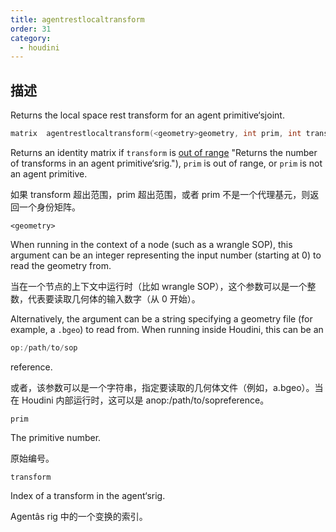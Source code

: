 ```yaml
---
title: agentrestlocaltransform
order: 31
category:
  - houdini
---
```

    
## 描述

Returns the local space rest transform for an agent primitive‘sjoint.

```c
matrix  agentrestlocaltransform(<geometry>geometry, int prim, int transform)
```

Returns an identity matrix if `transform` is [out of
range](agenttransformcount.html) "Returns the number of transforms in an agent
primitive‘srig."), `prim` is out of range, or `prim` is not an agent
primitive.

如果 transform 超出范围，prim 超出范围，或者 prim 不是一个代理基元，则返回一个身份矩阵。

`<geometry>`

When running in the context of a node (such as a wrangle SOP), this argument
can be an integer representing the input number (starting at 0) to read the
geometry from.

当在一个节点的上下文中运行时（比如 wrangle SOP），这个参数可以是一个整数，代表要读取几何体的输入数字（从 0 开始）。

Alternatively, the argument can be a string specifying a geometry file (for
example, a `.bgeo`) to read from. When running inside Houdini, this can be an

```c
op:/path/to/sop
```

reference.

或者，该参数可以是一个字符串，指定要读取的几何体文件（例如，a.bgeo）。当在 Houdini 内部运行时，这可以是 anop:/path/to/sopreference。

`prim`

The primitive number.

原始编号。

`transform`

Index of a transform in the agent‘srig.

Agentâs rig 中的一个变换的索引。
